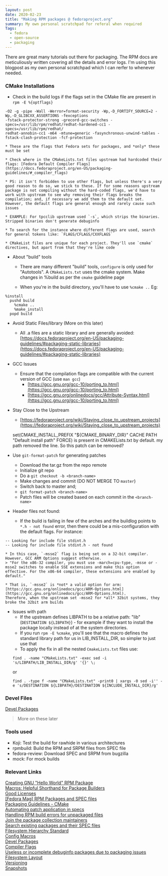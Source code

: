 ```yaml
---
layout: post
date: 2020-02-23 
title: "Making RPM packages @ fedoraproject.org"
summary: My own personal scratchpad for referal when required 
Tags: 
  - fedora
  - open-source
  - packaging
---
```


There are great many tutorials out there for packaging. The RPM docs are meticuliously written covering all the details and error logs. I'm using this blogpost as my own personal scratchpad which I can rerfer to whenever needed.



### CMake Installations

- Check in the build logs if the flags set in the CMake file are present in `rpm -E %{optflags}` 
```
-O2 -g -pipe -Wall -Werror=format-security -Wp,-D_FORTIFY_SOURCE=2 -Wp,-D_GLIBCXX_ASSERTIONS -fexceptions 
-fstack-protector-strong -grecord-gcc-switches -specs=/usr/lib/rpm/redhat/redhat-hardened-cc1 -specs=/usr/lib/rpm/redhat/
redhat-annobin-cc1 -m64 -mtune=generic -fasynchronous-unwind-tables -fstack-clash-protection -fcf-protection
```
	* These are the flags that Fedora sets for packages, and *only* these must be set

	* Check where in the CMakeLists.txt files upstream had hardcoded their flags: [Fedora Default Compiler Flags](https://docs.fedoraproject.org/en-US/packaging-guidelines/#_compiler_flags)

	* PS: it isn't forbidden to use other flags, but unless there's a very good reason to do so, we stick to these. If for some reasons upstream package is not compiling without the hard-coded flags, we'd have to work with upstream to see why removing their flags breaks the compilation; and, if necessary we add them to the default set.
	However, the default flags are general enough and rarely cause such issues

	* EXAMPLE: For tpcclib upstream used `-s`, which strips the binaries. Stripped binaries don't generate debuginfo

	* To search for the instance where different flags are used, search for general tokens like: `FLAGS/CFLAGS/CXXFLAGS` 
	
	* CMakeList files are unique for each project. They'll use `cmake` directives, but apart from that they're like code

- About "build" tools <br>
	* There are many different "build" tools, `configure` is only used for "Autotools". 
A `CMakeLists.txt` uses the cmake system. Make changes in %build as per the `cmake` guideline page

	* When you're in the build directory, you'll have to use `%cmake ..` Eg:
```
%install
  pushd build
    %cmake ..
    %make_install
  popd build
```

- Avoid Static Files/library 
(More on this later)

	* All .a files are a static library and are generally avoided: [https://docs.fedoraproject.org/en-US/packaging-guidelines/#packaging-static-libraries](https://docs.fedoraproject.org/en-US/packaging-guidelines/#packaging-static-libraries)

- GCC Issues
	* Ensure that the compilation flags are compatible with the current version of GCC (use `man gcc`)
		* [https://gcc.gnu.org/gcc-10/porting_to.html](https://gcc.gnu.org/gcc-10/porting_to.html)
		* [https://gcc.gnu.org/onlinedocs/gcc/Attribute-Syntax.html](https://gcc.gnu.org/gcc-10/porting_to.html)
- Stay Close to the Upstream
	* [https://fedoraproject.org/wiki/Staying_close_to_upstream_projects](https://fedoraproject.org/wiki/Staying_close_to_upstream_projects)
	

	set(CMAKE_INSTALL_PREFIX "${CMAKE_BINARY_DIR}" CACHE PATH "Default install path" FORCE) is present in CMAKELists.txt by default. my path removed the line. So this patch can be removed?

- Use `git-format-patch` for generating patches
	* Download the tar.gz from the repo remote
	* Initialize git repo
	* Do a `git checkout -b <branch-name>`
	* Make changes and commit (DO NOT MERGE TO `master`)
	* Switch back to master and;
	* `git format-patch <branch-name>`
	* Patch files will be created based on each commit in the `<branch-name>`


- Header files not found:
	* If the build is failing in few of the arches and the buildlog points to `*.h - not found` error, then there could be a mis-configuration with the default flags. For instance:
```
-- Looking for include file stdint.h
-- Looking for include file stdint.h - not found
```
	* In this case, `-msse2` flag is being set on a 32-bit compiler. However, GCC ARM Options suggest otherwise.
	> "For the x86-32 compiler, you must use -march=cpu-type, -msse or -msse2 switches to enable SSE extensions and make this option effective. For the x86-64 compiler, these extensions are enabled by default."
	
	* That is, `-msse2` is *not* a valid option for arm: [https://gcc.gnu.org/onlinedocs/gcc/ARM-Options.html](https://gcc.gnu.org/onlinedocs/gcc/ARM-Options.html).
	Therefore, when the upstream set -msse2 for *all* 32bit systems, they broke the 32bit arm builds

- Issues with path
 	* If the  upstream defines LIBPATH to be a relative path: "lib" (`DESTINATION ${LIBPATH}`) - for example if they want to install the package locally instead of at the system directories.
	* If you run `rpm -E %cmake`, you'll see that the macro defines the standard library path for us in LIB_INSTALL_DIR, so simpler to just use that
	* To apply the fix in all the nested `CmakeLists.txt` files use:
	```
	find . -name "CMakeLists.txt" -exec sed -i 's/LIBPATH/LIB_INSTALL_DIR/g' '{}' \;
	```
	or
	```
	find . -type f -name "CMakeLists.txt" -print0 | xargs -0 sed -i'' -e 's/DESTINATION ${LIBPATH}/DESTINATION ${INCLUDE_INSTALL_DIR}/g'
	```


### Devel Files
[Devel Packages](https://docs.fedoraproject.org/en-US/packaging-guidelines/#_devel_packages)<br>
> More on these later

### Tools used
- Koji: Test the build for rawhide in various architectures
- rpmbuild: Build the RPM and SRPM files from SPEC file
- fedora-review: Download SPEC and SRPM from bugzilla
- mock: For mock builds

### Relevant Links
[Creating GNU "Hello World" RPM Package](https://fedoraproject.org/wiki/How_to_create_a_GNU_Hello_RPM_package) <br>
[Macros: Helpful Shorthand for Package Builders](http://ftp.rpm.org/max-rpm/s1-rpm-inside-macros.html) <br>
[Good Licenses](https://fedoraproject.org/wiki/Licensing:Main?rd=Licensing#Good_Licenses)<br>
[[Fedora Mag] RPM Packages and SPEC files](https://fedoramagazine.org/how-rpm-packages-are-made-the-spec-file/)<br>
[Packaging Guidelines - CMake](https://docs.fedoraproject.org/en-US/packaging-guidelines/CMake/)<br>
[Automating patch application in specs](https://rpm.org/user_doc/autosetup.html)<br>
[Handling RPM build errors for unpackaged files](https://docs.fedoraproject.org/en-US/Fedora_Draft_Documentation/0.1/html/RPM_Guide/ch09s05s07.html)<br>
[Join the package collection maintainers](https://fedoraproject.org/wiki/Join_the_package_collection_maintainers)<br>
[Search existing packages and their SPEC files](https://apps.fedoraproject.org/packages/)<br>
[Filesystem Hierarchy Standard](http://www.pathname.com/fhs/pub/fhs-2.3.html)<br>
[Config Macros](http://ftp.rpm.org/api/4.4.2.2/config_macros.html)<br>
[Devel Packages](https://docs.fedoraproject.org/en-US/packaging-guidelines/#_devel_packages)<br>
[Compiler Flags](https://docs.fedoraproject.org/en-US/packaging-guidelines/#_compiler_flags)<br>
[Useless or incomplete debuginfo packages due to packaging issues](https://fedoraproject.org/wiki/Packaging:Debuginfo#Useless_or_incomplete_debuginfo_packages_due_to_packaging_issues)<br>
[Filesystem Layout](https://docs.fedoraproject.org/en-US/packaging-guidelines/#_filesystem_layout)<br>
[Versioning](https://docs.fedoraproject.org/en-US/packaging-guidelines/Versioning/)<br>
[Snapshots](https://docs.fedoraproject.org/en-US/packaging-guidelines/Versioning/#_snapshots)